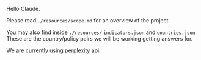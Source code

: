 Hello Claude.

Please read `./resources/scope.md` for an overview of the project.

You may also find inside `./resources/` `indicators.json` and `countries.json` These are the country/policy pairs we will be working getting answers for.

We are currently using perplexity api.

